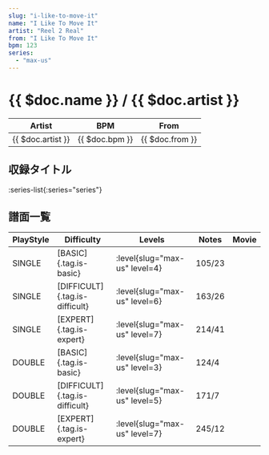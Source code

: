 ```yaml
---
slug: "i-like-to-move-it"
name: "I Like To Move It"
artist: "Reel 2 Real"
from: "I Like To Move It"
bpm: 123
series:
  - "max-us"
---
```


# {{ $doc.name }} / {{ $doc.artist }}

|Artist|BPM|From|
|------|---|----|
|{{ $doc.artist }}|{{ $doc.bpm }}|{{ $doc.from }}|

## 収録タイトル

:series-list{:series="series"}

## 譜面一覧

|PlayStyle|Difficulty|Levels|Notes|Movie|
|---------|----------|------|-----|-----|
|SINGLE|[BASIC]{.tag.is-basic}|<div class="field is-grouped is-grouped-multiline">:level{slug="max-us" level=4}</div>|105/23||
|SINGLE|[DIFFICULT]{.tag.is-difficult}|<div class="field is-grouped is-grouped-multiline">:level{slug="max-us" level=6}</div>|163/26||
|SINGLE|[EXPERT]{.tag.is-expert}|<div class="field is-grouped is-grouped-multiline">:level{slug="max-us" level=7}</div>|214/41||
|DOUBLE|[BASIC]{.tag.is-basic}|<div class="field is-grouped is-grouped-multiline">:level{slug="max-us" level=3}</div>|124/4||
|DOUBLE|[DIFFICULT]{.tag.is-difficult}|<div class="field is-grouped is-grouped-multiline">:level{slug="max-us" level=5}</div>|171/7||
|DOUBLE|[EXPERT]{.tag.is-expert}|<div class="field is-grouped is-grouped-multiline">:level{slug="max-us" level=7}</div>|245/12||
